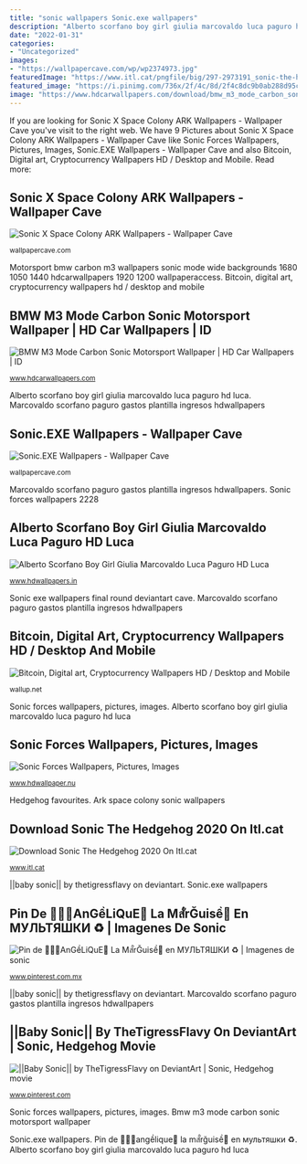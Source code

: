 ```yaml
---
title: "sonic wallpapers Sonic.exe wallpapers"
description: "Alberto scorfano boy girl giulia marcovaldo luca paguro hd luca"
date: "2022-01-31"
categories:
- "Uncategorized"
images:
- "https://wallpapercave.com/wp/wp2374973.jpg"
featuredImage: "https://www.itl.cat/pngfile/big/297-2973191_sonic-the-hedgehog-2020.jpg"
featured_image: "https://i.pinimg.com/736x/2f/4c/8d/2f4c8dc9b0ab288d95c998e42180b771.jpg"
image: "https://www.hdcarwallpapers.com/download/bmw_m3_mode_carbon_sonic_motorsport-1680x1050.jpg"
---
```


If you are looking for Sonic X Space Colony ARK Wallpapers - Wallpaper Cave you've visit to the right web. We have 9 Pictures about Sonic X Space Colony ARK Wallpapers - Wallpaper Cave like Sonic Forces Wallpapers, Pictures, Images, Sonic.EXE Wallpapers - Wallpaper Cave and also Bitcoin, Digital art, Cryptocurrency Wallpapers HD / Desktop and Mobile. Read more:

## Sonic X Space Colony ARK Wallpapers - Wallpaper Cave

![Sonic X Space Colony ARK Wallpapers - Wallpaper Cave](https://wallpapercave.com/wp/wp8275451.jpg "Alberto scorfano boy girl giulia marcovaldo luca paguro hd luca")

<small>wallpapercave.com</small>

Motorsport bmw carbon m3 wallpapers sonic mode wide backgrounds 1680 1050 1440 hdcarwallpapers 1920 1200 wallpaperaccess. Bitcoin, digital art, cryptocurrency wallpapers hd / desktop and mobile

## BMW M3 Mode Carbon Sonic Motorsport Wallpaper | HD Car Wallpapers | ID

![BMW M3 Mode Carbon Sonic Motorsport Wallpaper | HD Car Wallpapers | ID](https://www.hdcarwallpapers.com/download/bmw_m3_mode_carbon_sonic_motorsport-1680x1050.jpg "Motorsport bmw carbon m3 wallpapers sonic mode wide backgrounds 1680 1050 1440 hdcarwallpapers 1920 1200 wallpaperaccess")

<small>www.hdcarwallpapers.com</small>

Alberto scorfano boy girl giulia marcovaldo luca paguro hd luca. Marcovaldo scorfano paguro gastos plantilla ingresos hdwallpapers

## Sonic.EXE Wallpapers - Wallpaper Cave

![Sonic.EXE Wallpapers - Wallpaper Cave](https://wallpapercave.com/wp/wp2374973.jpg "||baby sonic|| by thetigressflavy on deviantart")

<small>wallpapercave.com</small>

Marcovaldo scorfano paguro gastos plantilla ingresos hdwallpapers. Sonic forces wallpapers 2228

## Alberto Scorfano Boy Girl Giulia Marcovaldo Luca Paguro HD Luca

![Alberto Scorfano Boy Girl Giulia Marcovaldo Luca Paguro HD Luca](https://www.hdwallpapers.in/download/alberto_scorfano_boy_girl_giulia_marcovaldo_luca_paguro_hd_luca-1920x1080.jpg "Pin de 👑🍀👑angềlique💖 la mสั๋rğuisề👼 en мультяшки ♻")

<small>www.hdwallpapers.in</small>

Sonic exe wallpapers final round deviantart cave. Marcovaldo scorfano paguro gastos plantilla ingresos hdwallpapers

## Bitcoin, Digital Art, Cryptocurrency Wallpapers HD / Desktop And Mobile

![Bitcoin, Digital art, Cryptocurrency Wallpapers HD / Desktop and Mobile](https://wallup.net/wp-content/uploads/2018/09/25/615848-Bitcoin-digital_art-cryptocurrency.jpg "Bitcoin, digital art, cryptocurrency wallpapers hd / desktop and mobile")

<small>wallup.net</small>

Sonic forces wallpapers, pictures, images. Alberto scorfano boy girl giulia marcovaldo luca paguro hd luca

## Sonic Forces Wallpapers, Pictures, Images

![Sonic Forces Wallpapers, Pictures, Images](https://www.hdwallpaper.nu/wp-content/uploads/2018/08/sonic_forces-22.jpg "Sonic forces wallpapers 2228")

<small>www.hdwallpaper.nu</small>

Hedgehog favourites. Ark space colony sonic wallpapers

## Download Sonic The Hedgehog 2020 On Itl.cat

![Download Sonic The Hedgehog 2020 On Itl.cat](https://www.itl.cat/pngfile/big/297-2973191_sonic-the-hedgehog-2020.jpg "Bitcoin cryptocurrency digital desktop backgrounds wallpapers mobile")

<small>www.itl.cat</small>

||baby sonic|| by thetigressflavy on deviantart. Sonic.exe wallpapers

## Pin De 👑🍀👑AnGềLiQuE💖 La Mสั๋rĞuisề👼 En МУЛЬТЯШКИ ♻ | Imagenes De Sonic

![Pin de 👑🍀👑AnGềLiQuE💖 La Mสั๋rĞuisề👼 en МУЛЬТЯШКИ ♻ | Imagenes de sonic](https://i.pinimg.com/736x/2f/4c/8d/2f4c8dc9b0ab288d95c998e42180b771.jpg "Sonic hedgehog iphone 15k cat itl ilikewallpaper movies xs")

<small>www.pinterest.com.mx</small>

||baby sonic|| by thetigressflavy on deviantart. Marcovaldo scorfano paguro gastos plantilla ingresos hdwallpapers

## ||Baby Sonic|| By TheTigressFlavy On DeviantArt | Sonic, Hedgehog Movie

![||Baby Sonic|| by TheTigressFlavy on DeviantArt | Sonic, Hedgehog movie](https://i.pinimg.com/736x/1e/4e/53/1e4e53a886a95b70397a806d01cedf11.jpg "Sonic forces wallpapers, pictures, images")

<small>www.pinterest.com</small>

Sonic forces wallpapers, pictures, images. Bmw m3 mode carbon sonic motorsport wallpaper

Sonic.exe wallpapers. Pin de 👑🍀👑angềlique💖 la mสั๋rğuisề👼 en мультяшки ♻. Alberto scorfano boy girl giulia marcovaldo luca paguro hd luca
